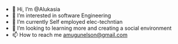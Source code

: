 - 👋 Hi, I’m @Alukasia
- 👀 I’m interested in software Engineering
- 🌱 I’m currently Self employed elec-techntian
- 💞️ I’m looking to learning more and creating a social environment
- 📫 How to reach me amugunelson@gmail.com

<!---
Alucasia/Alucasia is a ✨ special ✨ repository because its `README.md` (this file) appears on your GitHub profile.
You can click the Preview link to take a look at your changes.
--->
